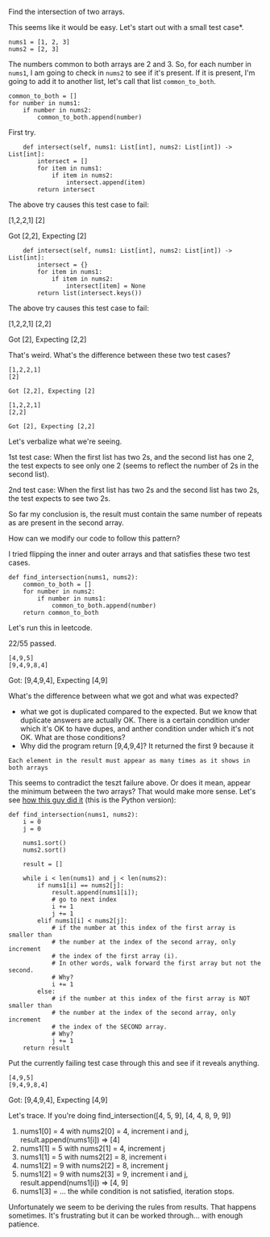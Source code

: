 Find the intersection of two arrays.

This seems like it would be easy. Let's start out with a small test case*.

```
nums1 = [1, 2, 3]
nums2 = [2, 3]
```

The numbers common to both arrays are 2 and 3. So, for each number in `nums1`, I am going to check in `nums2` to see
if it's present. If it is present, I'm going to add it to another list, let's call that list `common_to_both`.

```
common_to_both = []
for number in nums1:
    if number in nums2:
        common_to_both.append(number)
```

First try.

```
    def intersect(self, nums1: List[int], nums2: List[int]) -> List[int]:
        intersect = []
        for item in nums1:
            if item in nums2:
                intersect.append(item)
        return intersect
```

The above try causes this test case to fail:

[1,2,2,1]
[2]

Got [2,2], Expecting [2]


```
    def intersect(self, nums1: List[int], nums2: List[int]) -> List[int]:
        intersect = {}
        for item in nums1:
            if item in nums2:
                intersect[item] = None
        return list(intersect.keys())
```

The above try causes this test case to fail:

[1,2,2,1]
[2,2]

Got [2], Expecting [2,2]

That's weird. What's the difference between these two test cases?

```
[1,2,2,1]
[2]

Got [2,2], Expecting [2]
```

```
[1,2,2,1]
[2,2]

Got [2], Expecting [2,2]
```

Let's verbalize what we're seeing.

1st test case: When the first list has two 2s, and the second list has one 2, the test expects to see only one 2 (seems to reflect the number of 2s in the second list).

2nd test case: When the first list has two 2s and the second list has two 2s, the test expects to see two 2s.

So far my conclusion is, the result must contain the same number of repeats as are present in the second array.

How can we modify our code to follow this pattern?

I tried flipping the inner and outer arrays and that satisfies these two test cases. 

```
def find_intersection(nums1, nums2):
    common_to_both = []
    for number in nums2:
        if number in nums1:
            common_to_both.append(number)
    return common_to_both
```

Let's run this in leetcode.


22/55 passed.

```
[4,9,5]
[9,4,9,8,4]
```
Got: [9,4,9,4], Expecting [4,9]

What's the difference between what we got and what was expected?

* what we got is duplicated compared to the expected. But we know that duplicate answers are actually OK. There is a certain condition under which it's OK to have dupes, and anther condition under which it's not OK. What are those conditions?
* Why did the program return [9,4,9,4]? It returned the first 9 because it 


```
Each element in the result must appear as many times as it shows in both arrays
```

This seems to contradict the teszt failure above. Or does it mean, appear the minimum between the two arrays? That would make more sense. Let's see [how this guy did it](https://medium.com/@punitkmr/intersection-of-two-arrays-ii-ffb26f04dfd1) (this is the Python version):

```
def find_intersection(nums1, nums2):
    i = 0
    j = 0

    nums1.sort()
    nums2.sort()

    result = []

    while i < len(nums1) and j < len(nums2):
        if nums1[i] == nums2[j]:
            result.append(nums1[i]);
            # go to next index
            i += 1
            j += 1
        elif nums1[i] < nums2[j]:
            # if the number at this index of the first array is smaller than
            # the number at the index of the second array, only increment
            # the index of the first array (i).
            # In other words, walk forward the first array but not the second.
            # Why?
            i += 1
        else:
            # if the number at this index of the first array is NOT smaller than
            # the number at the index of the second array, only increment
            # the index of the SECOND array.
            # Why?
            j += 1
    return result
```

Put the currently failing test case through this and see if it reveals anything.

```
[4,9,5]
[9,4,9,8,4]
```
Got: [9,4,9,4], Expecting [4,9]

Let's trace. If you're doing find_intersection([4, 5, 9], [4, 4, 8, 9, 9])


1. nums1[0] = 4 with nums2[0] = 4, increment i and j, result.append(nums1[i]) => [4]
2. nums1[1] = 5 with nums2[1] = 4, increment j
3. nums1[1] = 5 with nums2[2] = 8, increment i
4. nums1[2] = 9 with nums2[2] = 8, increment j
5. nums1[2] = 9 with nums2[3] = 9, increment i and j, result.append(nums1[i]) => [4, 9]
6. nums1[3] = ... the while condition is not satisfied, iteration stops.


Unfortunately we seem to be deriving the rules from results. That happens sometimes. It's frustrating but it can be worked through... with enough patience.

